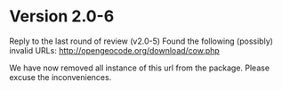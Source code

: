 # Version 2.0-6
Reply to the last round of review (v2.0-5)
Found the following (possibly) invalid URLs: http://opengeocode.org/download/cow.php

We have now removed all instance of this url from the package. Please excuse the inconveniences.

